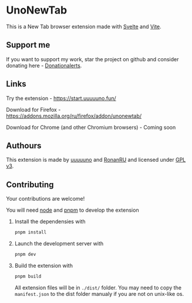 # UnoNewTab

This is a New Tab browser extension made with [Svelte](https://svelte.dev) and [Vite](https://vitejs.dev/).

## Support me

If you want to support my work, star the project on github and consider donating here - [Donationalerts](https://www.donationalerts.com/r/uuuuuno).

## Links

Try the extension - https://start.uuuuuno.fun/

Download for Firefox - https://addons.mozilla.org/ru/firefox/addon/unonewtab/

Download for Chrome (and other Chromium browsers) - Coming soon

## Authours

This extension is made by [uuuuuno](https://github.com/uuuuuno) and [RonanRU](https://github.com/RonanRU) and licensed under [GPL v3](https://www.gnu.org/licenses/gpl-3.0.html).

## Contributing

Your contributions are welcome!

You will need [node](https://nodejs.org/) and [pnpm](https://pnpm.io/) to develop the extension

1. Install the dependensies with
   ```bash
   pnpm install
   ```
2. Launch the development server with

   ```bash
   pnpm dev
   ```

3. Build the extension with
   ```bash
   pnpm build
   ```
   All extension files will be in `./dist/` folder. You may need to copy the `manifest.json` to the dist folder manualy if you are not on unix-like os.
